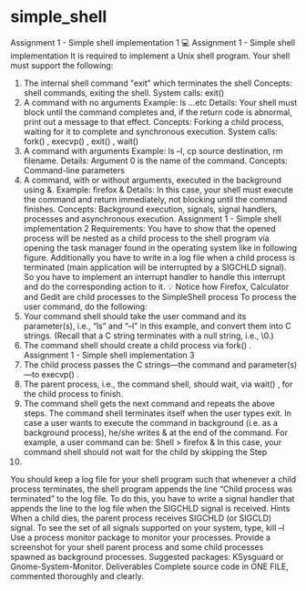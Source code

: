 # simple_shell
Assignment 1 - Simple shell implementation 1
💻
Assignment 1 - Simple shell
implementation
It is required to implement a Unix shell program. Your shell must support the following:
1. The internal shell command "exit" which terminates the shell
Concepts: shell commands, exiting the shell.
System calls: exit()
2. A command with no arguments
Example: ls …etc
Details: Your shell must block until the command completes and, if the return
code is abnormal, print out a message to that effect.
Concepts: Forking a child process, waiting for it to complete and synchronous
execution.
System calls: fork() , execvp() , exit() , wait()
3. A command with arguments
Example: ls –l, cp source destination, rm filename.
Details: Argument 0 is the name of the command.
Concepts: Command-line parameters
4. A command, with or without arguments, executed in the background using &.
Example: firefox &
Details: In this case, your shell must execute the command and return
immediately, not blocking until the command finishes.
Concepts: Background execution, signals, signal handlers, processes and
asynchronous execution.
Assignment 1 - Simple shell implementation 2
Requirements: You have to show that the opened process will be nested as a
child process to the shell program via opening the task manager found in the
operating system like in following figure. Additionally you have to write in a log
file when a child process is terminated (main application will be interrupted by a
SIGCHLD signal). So you have to implement an interrupt handler to handle this
interrupt and do the corresponding action to it.
💡 Notice how Firefox, Calculator and Gedit are child processes to the
SimpleShell process
To process the user command, do the following:
1. Your command shell should take the user command and its parameter(s), i.e.,
“ls” and “–l” in this example, and convert them into C strings. (Recall that a C
string terminates with a null string, i.e., \0.)
2. The command shell should create a child process via fork() .
Assignment 1 - Simple shell implementation 3
3. The child process passes the C strings—the command and parameter(s)—to
execvp() .
4. The parent process, i.e., the command shell, should wait, via wait() , for the
child process to finish.
5. The command shell gets the next command and repeats the above steps. The
command shell terminates itself when the user types exit.
In case a user wants to execute the command in background (i.e. as a background
process), he/she writes & at the end of the command. For example, a user
command can be:
Shell > firefox &
In this case, your command shell should not wait for the child by skipping the Step
4.
You should keep a log file for your shell program such that whenever a child
process terminates, the shell program appends the line “Child process was
terminated” to the log file. To do this, you have to write a signal handler that
appends the line to the log file when the SIGCHLD signal is received.
Hints
When a child dies, the parent process receives SIGCHLD (or SIGCLD) signal.
To see the set of all signals supported on your system, type, kill –l
Use a process monitor package to monitor your processes. Provide a
screenshot for your shell parent process and some child processes spawned as
background processes.
Suggested packages: KSysguard or Gnome-System-Monitor.
Deliverables
Complete source code in ONE FILE, commented thoroughly and clearly.

